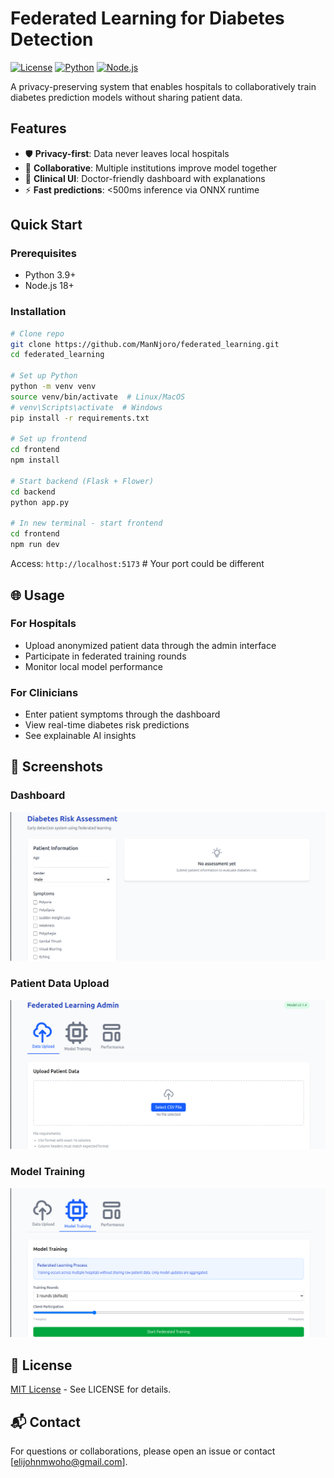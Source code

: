 # Federated Learning for Diabetes Detection

[![License](https://img.shields.io/badge/License-MIT-blue.svg)](https://opensource.org/licenses/MIT)
[![Python](https://img.shields.io/badge/Python-3.9%2B-blue)](https://www.python.org/)
[![Node.js](https://img.shields.io/badge/Node.js-18%2B-green)](https://nodejs.org/)

A privacy-preserving system that enables hospitals to collaboratively train diabetes prediction models without sharing patient data.

## Features

- 🛡️ **Privacy-first**: Data never leaves local hospitals
- 🤝 **Collaborative**: Multiple institutions improve model together
- 🏥 **Clinical UI**: Doctor-friendly dashboard with explanations
- ⚡ **Fast predictions**: <500ms inference via ONNX runtime

## Quick Start

### Prerequisites

- Python 3.9+
- Node.js 18+

### Installation

```bash
# Clone repo
git clone https://github.com/ManNjoro/federated_learning.git
cd federated_learning

# Set up Python
python -m venv venv
source venv/bin/activate  # Linux/MacOS
# venv\Scripts\activate  # Windows
pip install -r requirements.txt

# Set up frontend
cd frontend
npm install

# Start backend (Flask + Flower)
cd backend
python app.py

# In new terminal - start frontend
cd frontend
npm run dev
```

Access: `http://localhost:5173` # Your port could be different

## 🌐 Usage

### For Hospitals

- Upload anonymized patient data through the admin interface
- Participate in federated training rounds
- Monitor local model performance

### For Clinicians

- Enter patient symptoms through the dashboard
- View real-time diabetes risk predictions
- See explainable AI insights

## 📸 Screenshots

### Dashboard

![Dashboard](https://github.com/ManNjoro/federated_learning/blob/main/screenshots/dashboard.png)

### Patient Data Upload

![Patient Data Upload](https://github.com/ManNjoro/federated_learning/blob/main/screenshots/patient_upload.png)

### Model Training

![Model Training](https://github.com/ManNjoro/federated_learning/blob/main/screenshots/model_training.png)

## 📜 License

[MIT License](https://github.com/ManNjoro/federated_learning/blob/main/LICENSE) - See LICENSE for details.

## 📬 Contact

For questions or collaborations, please open an issue or contact [elijohnmwoho@gmail.com].
